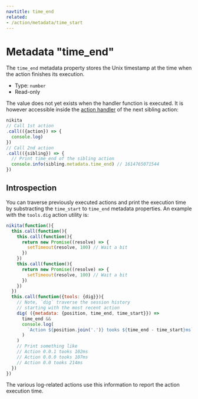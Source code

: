 ```yaml
---
navtitle: time_end
related:
- /action/metadata/time_start
---
```


# Metadata "time_end"

The `time_end` metadata property stores the Unix timestamp at the time when the action finishes its execution.

* Type: `number`
* Read-only

The value does not yet exists when the handler function is executed. It is however accessible inside the [action handler](/current/action/handler) of the next sibling action:

```js
nikita
// Call 1st action
.call(({action}) => {
  console.log)
})
// Call 2nd action
.call(({sibling}) => {
  // Print time_end of the sibling action
  console.info(sibling.metadata.time_end) // 1614765071544
})
```

## Introspection

You can traverse previously executed actions and print the execution time by substracting the `time_start` to `time_end` metadata properties. An example with the `tools.dig` action utility is:

```js
nikita(function(){
  this.call(function(){
    this.call(function(){
      return new Promise((resolve) => {
        setTimeout(resolve, 100) // Wait a bit
      })
    })
    this.call(function(){
      return new Promise((resolve) => {
        setTimeout(resolve, 100) // Wait a bit
      })
    })
  })
  this.call(function({tools: {dig}}){
    // Note, `dig` traverse the session history
    // starting with the most recent action
    dig( ({metadata: {position, time_end, time_start}}) =>
      time_end &&
      console.log(
        `Action ${position.join('.')} tooks ${time_end - time_start}ms`
      )
    )
    // Print something like
    // Action 0.0.1 tooks 102ms
    // Action 0.0.0 tooks 107ms
    // Action 0.0 tooks 214ms
  })
})
```

The various log-related actions use this information to report the action execution time.
